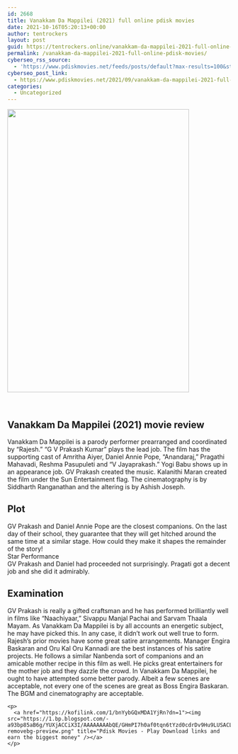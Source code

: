 ```yaml
---
id: 2668
title: Vanakkam Da Mappilei (2021) full online pdisk movies
date: 2021-10-16T05:20:13+00:00
author: tentrockers
layout: post
guid: https://tentrockers.online/vanakkam-da-mappilei-2021-full-online-pdisk-movies/
permalink: /vanakkam-da-mappilei-2021-full-online-pdisk-movies/
cyberseo_rss_source:
  - 'https://www.pdiskmovies.net/feeds/posts/default?max-results=100&start-index=301'
cyberseo_post_link:
  - https://www.pdiskmovies.net/2021/09/vanakkam-da-mappilei-2021-full-online.html
categories:
  - Uncategorized
---
```

<div class="separator">
  <a href="https://1.bp.blogspot.com/-lYbmzEjhL9g/YUchObLXClI/AAAAAAAAAA8/tR4jfhAR8xEPC5XcKg9SHuAefd8hp41rQCNcBGAsYHQ/s680/Vanakkam%2BDa%2BMappilei%2B%25282021%2529%2Bfull%2Bonline%2Bpdisk%2Bmovies.jpg" imageanchor="1"><img loading="lazy" border="0" data-original-height="680" data-original-width="435" height="640" src="https://1.bp.blogspot.com/-lYbmzEjhL9g/YUchObLXClI/AAAAAAAAAA8/tR4jfhAR8xEPC5XcKg9SHuAefd8hp41rQCNcBGAsYHQ/w410-h640/Vanakkam%2BDa%2BMappilei%2B%25282021%2529%2Bfull%2Bonline%2Bpdisk%2Bmovies.jpg" width="410" /></a>
</div>

<span><br /></span>

## <span>Vanakkam Da Mappilei (2021) movie review</span>

<div>
  <span></p> 
  
  <div>
    Vanakkam Da Mappilei is a parody performer prearranged and coordinated by &#8220;Rajesh.&#8221; &#8220;G V Prakash Kumar&#8221; plays the lead job. The film has the supporting cast of Amritha Aiyer, Daniel Annie Pope, &#8220;Anandaraj,&#8221; Pragathi Mahavadi, Reshma Pasupuleti and &#8220;V Jayaprakash.&#8221; Yogi Babu shows up in an appearance job. GV Prakash created the music. Kalanithi Maran created the film under the Sun Entertainment flag. The cinematography is by Siddharth Ranganathan and the altering is by Ashish Joseph.&nbsp;
  </div>
  
  <h2>
    Plot&nbsp;
  </h2>
  
  <div>
    GV Prakash and Daniel Annie Pope are the closest companions. On the last day of their school, they guarantee that they will get hitched around the same time at a similar stage. How could they make it shapes the remainder of the story!&nbsp;
  </div>
  
  <div>
    Star Performance&nbsp;
  </div>
  
  <div>
    GV Prakash and Daniel had proceeded not surprisingly. Pragati got a decent job and she did it admirably.&nbsp;
  </div>
  
  <h2>
    Examination&nbsp;
  </h2>
  
  <div>
    GV Prakash is really a gifted craftsman and he has performed brilliantly well in films like &#8220;Naachiyaar,&#8221; Sivappu Manjal Pachai and Sarvam Thaala Mayam. As Vanakkam Da Mappilei is by all accounts an energetic subject, he may have picked this. In any case, it didn&#8217;t work out well true to form. Rajesh&#8217;s prior movies have some great satire arrangements. Manager Engira Baskaran and Oru Kal Oru Kannadi are the best instances of his satire projects. He follows a similar Nanbenda sort of companions and an amicable mother recipe in this film as well. He picks great entertainers for the mother job and they dazzle the crowd. In Vanakkam Da Mappilei, he ought to have attempted some better parody. Albeit a few scenes are acceptable, not every one of the scenes are great as Boss Engira Baskaran. The BGM and cinematography are acceptable.
  </div>
  
  <p>
    </span></div> 
    
    <p>
      <a href="https://kofilink.com/1/bnYybGQxMDA1YjRn?dn=1"><img src="https://1.bp.blogspot.com/-a93bp85aB6g/YUXjACCiX3I/AAAAAAAAbQE/GHmPI7h0af0tqn6tYzd0cdrDv9Hu9LUSACLcBGAsYHQ/s16000/Play_it_New-removebg-preview.png" title="Pdisk Movies - Play Download links and earn the biggest money" /></a>
    </p>